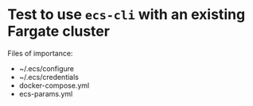 # Test to use `ecs-cli` with an existing Fargate cluster

Files of importance:
  * ~/.ecs/configure
  * ~/.ecs/credentials
  * docker-compose.yml
  * ecs-params.yml
  
